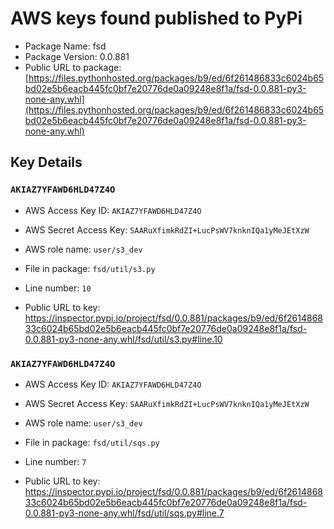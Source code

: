 # AWS keys found published to PyPi

* Package Name: fsd
* Package Version: 0.0.881
* Public URL to package: [https://files.pythonhosted.org/packages/b9/ed/6f261486833c6024b65bd02e5b6eacb445fc0bf7e20776de0a09248e8f1a/fsd-0.0.881-py3-none-any.whl](https://files.pythonhosted.org/packages/b9/ed/6f261486833c6024b65bd02e5b6eacb445fc0bf7e20776de0a09248e8f1a/fsd-0.0.881-py3-none-any.whl)

## Key Details

### `AKIAZ7YFAWD6HLD47Z4O`

* AWS Access Key ID: `AKIAZ7YFAWD6HLD47Z4O`
* AWS Secret Access Key: `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` 
* AWS role name: `user/s3_dev`
* File in package: `fsd/util/s3.py`
* Line number: `10`

* Public URL to key: https://inspector.pypi.io/project/fsd/0.0.881/packages/b9/ed/6f261486833c6024b65bd02e5b6eacb445fc0bf7e20776de0a09248e8f1a/fsd-0.0.881-py3-none-any.whl/fsd/util/s3.py#line.10



### `AKIAZ7YFAWD6HLD47Z4O`

* AWS Access Key ID: `AKIAZ7YFAWD6HLD47Z4O`
* AWS Secret Access Key: `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` 
* AWS role name: `user/s3_dev`
* File in package: `fsd/util/sqs.py`
* Line number: `7`

* Public URL to key: https://inspector.pypi.io/project/fsd/0.0.881/packages/b9/ed/6f261486833c6024b65bd02e5b6eacb445fc0bf7e20776de0a09248e8f1a/fsd-0.0.881-py3-none-any.whl/fsd/util/sqs.py#line.7


